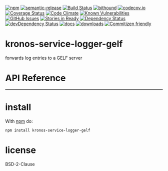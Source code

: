 [![npm](https://img.shields.io/npm/v/kronos-service-logger-gelf.svg)](https://www.npmjs.com/package/kronos-service-logger-gelf)
[![semantic-release](https://img.shields.io/badge/%20%20%F0%9F%93%A6%F0%9F%9A%80-semantic--release-e10079.svg)](https://github.com/Kronos-Integration/kronos-service-logger-gelf)
[![Build Status](https://secure.travis-ci.org/Kronos-Integration/kronos-service-logger-gelf.png)](http://travis-ci.org/Kronos-Integration/kronos-service-logger-gelf)
[![bithound](https://www.bithound.io/github/Kronos-Integration/kronos-service-logger-gelf/badges/score.svg)](https://www.bithound.io/github/Kronos-Integration/kronos-service-logger-gelf)
[![codecov.io](http://codecov.io/github/Kronos-Integration/kronos-service-logger-gelf/coverage.svg?branch=master)](http://codecov.io/github/Kronos-Integration/kronos-service-logger-gelf?branch=master)
[![Coverage Status](https://coveralls.io/repos/Kronos-Integration/kronos-service-logger-gelf/badge.svg)](https://coveralls.io/r/Kronos-Integration/kronos-service-logger-gelf)
[![Code Climate](https://codeclimate.com/github/Kronos-Integration/kronos-service-logger-gelf/badges/gpa.svg)](https://codeclimate.com/github/Kronos-Integration/kronos-service-logger-gelf)
[![Known Vulnerabilities](https://snyk.io/test/github/Kronos-Integration/kronos-service-logger-gelf/badge.svg)](https://snyk.io/test/github/Kronos-Integration/kronos-service-logger-gelf)
[![GitHub Issues](https://img.shields.io/github/issues/Kronos-Integration/kronos-service-logger-gelf.svg?style=flat-square)](https://github.com/Kronos-Integration/kronos-service-logger-gelf/issues)
[![Stories in Ready](https://badge.waffle.io/Kronos-Integration/kronos-service-logger-gelf.svg?label=ready&title=Ready)](http://waffle.io/Kronos-Integration/kronos-service-logger-gelf)
[![Dependency Status](https://david-dm.org/Kronos-Integration/kronos-service-logger-gelf.svg)](https://david-dm.org/Kronos-Integration/kronos-service-logger-gelf)
[![devDependency Status](https://david-dm.org/Kronos-Integration/kronos-service-logger-gelf/dev-status.svg)](https://david-dm.org/Kronos-Integration/kronos-service-logger-gelf#info=devDependencies)
[![docs](http://inch-ci.org/github/Kronos-Integration/kronos-service-logger-gelf.svg?branch=master)](http://inch-ci.org/github/Kronos-Integration/kronos-service-logger-gelf)
[![downloads](http://img.shields.io/npm/dm/kronos-service-logger-gelf.svg?style=flat-square)](https://npmjs.org/package/kronos-service-logger-gelf)
[![Commitizen friendly](https://img.shields.io/badge/commitizen-friendly-brightgreen.svg)](http://commitizen.github.io/cz-cli/)


kronos-service-logger-gelf
=====
forwards log entries to a GELF server

# API Reference

* * *

install
=======

With [npm](http://npmjs.org) do:

```shell
npm install kronos-service-logger-gelf
```

license
=======

BSD-2-Clause
